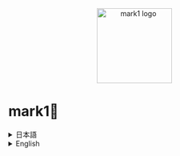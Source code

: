 
<div align="center">
  <img src="https://github.com/user-attachments/assets/0429e5e9-59e1-407f-9ddd-9c3b8d2f9fdb" alt="mark1 logo" width="150"/>
</div>

# mark1🌱

<details>
<summary>日本語</summary>

### 概要
このシステムはシンプルな認証基盤を簡単に構築し、提供するためのものです。

### インストール
[Releases](https://github.com/ryo-arima/mark1/releases) からファイルをダウンロードして、インストールしてください。

##### For Red Hat-based Systems (RHEL, CentOS, Fedora) -- aarch64
```bash
$ wget https://github.com/ryo-arima/mark1/releases/download/v0.0.1/mark1-0.0.1-aarch64.aarch64.rpm
$ sudo rpm -ivh mark1-0.0.1-aarch64.aarch64.rpm
```
##### For Red Hat-based Systems (RHEL, CentOS, Fedora) -- x86_64
```bash
$ wget https://github.com/ryo-arima/mark1/releases/download/v0.0.1/mark1-0.0.1-x86_64.x86_64.rpm
$ sudo rpm -ivh mark1-0.0.1-x86_64.x86_64.rpm
```

##### For Debian-based Systems (Debian, Ubuntu) -- arm64
```bash
$ wget https://github.com/ryo-arima/mark1/releases/download/v0.0.1/mark1_0.0.1_arm64.deb
$ sudo dpkg -i mark1_0.0.1_arm64.deb
```

##### For Debian-based Systems (Debian, Ubuntu) -- amd64
```bash
$ wget https://github.com/ryo-arima/mark1/releases/download/v0.0.1/mark1_0.0.1_amd64.deb
$ sudo dpkg -i mark1_0.0.1_amd64.deb
```

### 設定
※MysqlとRedisが必要なので、事前にインストール、設定、起動してください<br>
このレポジトリの`docker-compose.yml`を使って起動することもできます。<br>
<br>
設定ファイルは `/etc/mark1/main.yaml` にあります。このファイルを編集してください。
<details><summary>main.yaml</summary>

```yaml
Application:
  Common:
    MemberRoles:
      - group_admin
      - group_editor
      - group_viewer
  Server:
    port: 8000
    admin:
      emails:
        - "admin@mail.com"
    jwt:
      key: "secret"
    mail:
      host: "smtp.mail.com"
      port: 587
      user: ""
    tmp:
      letters: ""
      length: 6
  Client:
    HomePath: "etc/.mark1"
    ServerEndpoint: "http://localhost:8000"
    UserEmail: "user1@mail.com"
    UserPassword: "secret"
    HomeDir: "etc/.mark1"

MySQL:
  host: 127.0.0.1
  user: root
  pass: mysql
  port: 3306
  db: mark1

Redis:
  host: 127.0.0.1
  port: 6379
  user: "default"
  pass: "mysecretpassword"
  db: 0
```
##### クライアントの役割を`$HOME/.mark1/role`に設定する場合
```bash
cat $HOME/.mark1/role ### adminを設定する場合は、main.yamlのApplication.Server.admin.emailsにadminのメールアドレスを追加してください
admin
```

</details>

### 使い方

##### サーバーを起動します
```bash
$ sudo systemctl start mark1
```

##### クライアントを実行します
```bash
$ mark1 --help
Usage:
  mark1-admin [command]

Available Commands:
  bootstrap   bootstrap the value of a key
  create      create the value of a key
  delete      delete the value of a key
  get         get the value of a key
  help        Help about any command
  update      update the value of a key

Flags:
  -h, --help   help for mark1-admin

Use "mark1-admin [command] --help" for more information about a command.
```

## 🤝 貢献
自由です。荒らさない程度に自由に貢献できます。バックアップもあるので、心配しないでください。
皆さんの力を貸してください。🙏

## 📞 お問い合わせ

質問や問題があれば、イシューに書き込むか[メール](mailto:ryo.arima.zzz@gmail.com)してください。

</details>
<details>
<summary>English</summary>

### Overview
This system is designed to easily build and provide a simple authentication foundation.

### Installation
Download the file from [Releases](https://github.com/ryo-arima/mark1/releases)

##### For Red Hat-based Systems (RHEL, CentOS, Fedora) -- aarch64
```bash
$ wget https://github.com/ryo-arima/mark1/releases/download/v0.0.1/mark1-0.0.1-aarch64.aarch64.rpm
$ sudo rpm -ivh mark1-0.0.1-aarch64.aarch64.rpm
```
##### For Red Hat-based Systems (RHEL, CentOS, Fedora) -- x86_64
```bash
$ wget https://github.com/ryo-arima/mark1/releases/download/v0.0.1/mark1-0.0.1-x86_64.x86_64.rpm
$ sudo rpm -ivh mark1-0.0.1-x86_64.x86_64.rpm
```

##### For Debian-based Systems (Debian, Ubuntu) -- arm64
```bash
$ wget https://github.com/ryo-arima/mark1/releases/download/v0.0.1/mark1_0.0.1_arm64.deb
$ sudo dpkg -i mark1_0.0.1_arm64.deb
```

##### For Debian-based Systems (Debian, Ubuntu) -- amd64
```bash
$ wget https://github.com/ryo-arima/mark1/releases/download/v0.0.1/mark1_0.0.1_amd64.deb
$ sudo dpkg -i mark1_0.0.1_amd64.deb
```

### Configuration
* Mysql and Redis are required, so please install, configure, and start them in advance.<br>
You can also start using the `docker-compose.yml` in this repository.<br>
<br>
The configuration file is located at `/etc/mark1/main.yaml`. Please edit this file.
<details><summary>main.yaml</summary>

```yaml
Application:
  Common:
    MemberRoles:
      - group_admin
      - group_editor
      - group_viewer
  Server:
    port: 8000
    admin:
      emails:
        - "admin@mail.com"
    jwt:
      key: "secret"
    mail:
      host: "smtp.mail.com"
      port: 587
      user: ""
    tmp:
      letters: ""
      length: 6
  Client:
    HomePath: "etc/.mark1"
    ServerEndpoint: "http://localhost:8000"
    UserEmail: "user1@mail.com"
    UserPassword: "secret"
    HomeDir: "etc/.mark1"

MySQL:
  host: 127.0.0.1
  user: root
  pass: mysql
  port: 3306
  db: mark1

Redis:
  host: 127.0.0.1
  port: 6379
  user: "default"
  pass: "mysecretpassword"
  db: 0
```
</details>

##### If you want to set the role of the client to `$HOME/.mark1/role`
```bash
cat $HOME/.mark1/role ### If you want to set admin, please add the email address of admin to Application.Server.admin.emails in main.yaml
admin
```

### Usage

##### Start the server
```bash
$ sudo systemctl start mark1
```

##### Run the client
```bash
$ mark1 --help
Usage:
  mark1-admin [command]

Available Commands:
  bootstrap   bootstrap the value of a key
  create      create the value of a key
  delete      delete the value of a key
  get         get the value of a key
  help        Help about any command
  update      update the value of a key

Flags:
  -h, --help   help for mark1-admin

Use "mark1-admin [command] --help" for more information about a command.
```

## 🤝 Contributions
Free. You are free to contribute as long as you don't troll. Don't worry, we have backups.
We need your help.

## 📞 Contact
If you have any questions or problems, please post them in the issue or [email](mailto:ryo.arima.zzz@gmail.com).
</details>